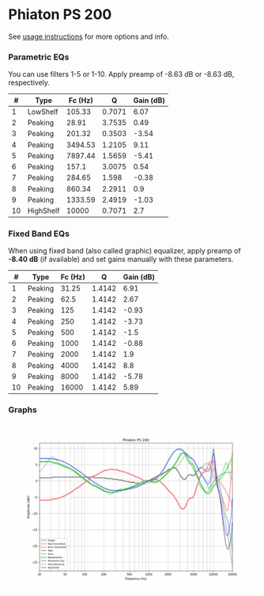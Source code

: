 # Phiaton PS 200
See [usage instructions](https://github.com/jaakkopasanen/AutoEq#usage) for more options and info.

### Parametric EQs
You can use filters 1-5 or 1-10. Apply preamp of -8.63 dB or -8.63 dB, respectively.

|   # | Type      |   Fc (Hz) |      Q |   Gain (dB) |
|-----|-----------|-----------|--------|-------------|
|   1 | LowShelf  |    105.33 | 0.7071 |        6.07 |
|   2 | Peaking   |     28.91 | 3.7535 |        0.49 |
|   3 | Peaking   |    201.32 | 0.3503 |       -3.54 |
|   4 | Peaking   |   3494.53 | 1.2105 |        9.11 |
|   5 | Peaking   |   7897.44 | 1.5659 |       -5.41 |
|   6 | Peaking   |    157.1  | 3.0075 |        0.54 |
|   7 | Peaking   |    284.65 | 1.598  |       -0.38 |
|   8 | Peaking   |    860.34 | 2.2911 |        0.9  |
|   9 | Peaking   |   1333.59 | 2.4919 |       -1.03 |
|  10 | HighShelf |  10000    | 0.7071 |        2.7  |

### Fixed Band EQs
When using fixed band (also called graphic) equalizer, apply preamp of **-8.40 dB** (if available) and set gains manually with these parameters.

|   # | Type    |   Fc (Hz) |      Q |   Gain (dB) |
|-----|---------|-----------|--------|-------------|
|   1 | Peaking |     31.25 | 1.4142 |        6.91 |
|   2 | Peaking |     62.5  | 1.4142 |        2.67 |
|   3 | Peaking |    125    | 1.4142 |       -0.93 |
|   4 | Peaking |    250    | 1.4142 |       -3.73 |
|   5 | Peaking |    500    | 1.4142 |       -1.5  |
|   6 | Peaking |   1000    | 1.4142 |       -0.88 |
|   7 | Peaking |   2000    | 1.4142 |        1.9  |
|   8 | Peaking |   4000    | 1.4142 |        8.8  |
|   9 | Peaking |   8000    | 1.4142 |       -5.78 |
|  10 | Peaking |  16000    | 1.4142 |        5.89 |

### Graphs
![](./Phiaton%20PS%20200.png)
